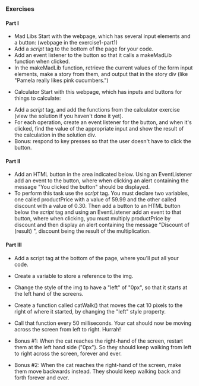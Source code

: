 ### Exercises

#### Part I

- Mad Libs
Start with the webpage, which has several input elements and a button:
 (webpage in the exercise1-part1)
- Add a *script* tag to the bottom of the page for your code.
- Add an event listener to the button so that it calls a makeMadLib function when clicked.
- In the makeMadLib function, retrieve the current values of the form input elements, make a story from them, and output that in the story div (like "Pamela really likes pink cucumbers.")

* Calculator
Start with this webpage, which has inputs and buttons for things to calculate:

- Add a *script* tag, and add the functions from the calculator exercise (view the solution if you haven't done it yet).
- For each operation, create an event listener for the button, and when it's clicked, find the value of the appropriate input and show the result of the calculation in the solution div.
- Bonus: respond to key presses so that the user doesn't have to click the button.

#### Part II

- Add an HTML button in the area indicated below. Using an EventListener add an event to the button, where when clicking an alert containing the message "You clicked the button" should be displayed.
- To perform this task use the *script* tag. You must declare two variables, one called productPrice with a value of 59.99 and the other called discount with a value of 0.30. Then add a button to an HTML button below the *script* tag and using an EventListener add an event to that button, where when clicking, you must multiply productPrice by discount and then display an alert containing the message "Discount of (result) ", discount being the result of the multiplication.

#### Part III

- Add a script tag at the bottom of the page, where you'll put all your code.
- Create a variable to store a reference to the img.
- Change the style of the img to have a "left" of "0px", so that it starts at the left hand of the screens.
- Create a function called catWalk() that moves the cat 10 pixels to the right of where it started, by changing the "left" style property.
- Call that function every 50 milliseconds. Your cat should now be moving across the screen from left to right. Hurrah!

- Bonus #1: When the cat reaches the right-hand of the screen, restart them at the left hand side ("0px"). So they should keep walking from left to right across the screen, forever and ever.
- Bonus #2: When the cat reaches the right-hand of the screen, make them move backwards instead. They should keep walking back and forth forever and ever.